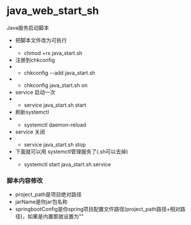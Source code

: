 # java_web_start_sh
Java服务启动脚本

- 把脚本文件改为可执行
- - chmod +rx java_start.sh
- 注册到chkconfig
- - chkconfig --add java_start.sh
- - chkconfig java_start.sh on
- service 启动一次
- - service java_start.sh start 
- 刷新systemctl
- - systemctl daemon-reload
- service 关闭
- - service java_start.sh stop
- 下面就可以用 systemctl管理服务了(.sh可以去掉)
- - systemctl start java_start.sh.service
### 脚本内容修改
- project_path是项目绝对路径
- jarName是你jar包名称
- springbootConfig是你spring项目配置文件路径(project_path路径+相对路径)，如果是内置那就设置为""
